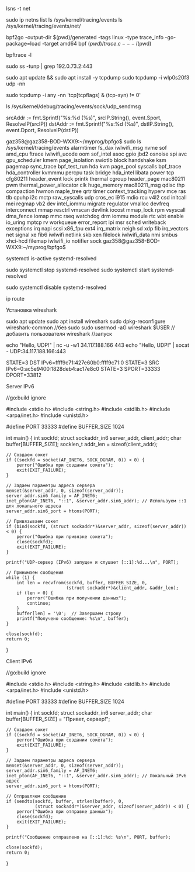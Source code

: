 lsns -t net


sudo ip netns list
ls /sys/kernel/tracing/events
ls /sys/kernel/tracing/events/net/




bpf2go -output-dir $(pwd)/generated -tags linux -type trace_info -go-package=load -target amd64 bpf $(pwd)/trace.c -- -I$(pwd)

bpftrace -l

sudo ss -tunp | grep 192.0.73.2:443


sudo apt update && sudo apt install -y tcpdump
sudo tcpdump -i wlp0s20f3 udp -nn

sudo tcpdump -i any -nn 'tcp[tcpflags] & (tcp-syn) != 0'

ls /sys/kernel/debug/tracing/events/sock/udp_sendmsg


srcAddr := fmt.Sprintf("%s:%d (%s)", srcIP.String(), event.Sport, ResolveIP(srcIP))
dstAddr := fmt.Sprintf("%s:%d (%s)", dstIP.String(), event.Dport, ResolveIP(dstIP))


gaz358@gaz358-BOD-WXX9:~/myprog/bpfgo$ sudo ls /sys/kernel/tracing/events
alarmtimer        fs_dax          iwlwifi_msg    nvme            sof
amd_cpu           ftrace          iwlwifi_ucode  oom             sof_intel
asoc              gpio            jbd2           osnoise         spi
avc               gpu_scheduler   kmem           page_isolation  swiotlb
block             handshake       ksm            pagemap         sync_trace
bpf_test_run      hda             kvm            page_pool       syscalls
bpf_trace         hda_controller  kvmmmu         percpu          task
bridge            hda_intel       libata         power           tcp
cfg80211          header_event    lock           printk          thermal
cgroup            header_page     mac80211       pwm             thermal_power_allocator
clk               huge_memory     mac80211_msg   qdisc           thp
compaction        hwmon           maple_tree     qrtr            timer
context_tracking  hyperv          mce            ras             tlb
cpuhp             i2c             mctp           raw_syscalls    udp
cros_ec           i915            mdio           rcu             v4l2
csd               initcall        mei            regmap          vb2
dev               intel_iommu     migrate        regulator       vmalloc
devfreq           interconnect    mmap           resctrl         vmscan
devlink           iocost          mmap_lock      rpm             vsyscall
dma_fence         iomap           mmc            rseq            watchdog
drm               iommu           module         rtc             wbt
enable            io_uring        mptcp          rv              workqueue
error_report      ipi             msr            sched           writeback
exceptions        irq             napi           scsi            x86_fpu
ext4              irq_matrix      neigh          sd              xdp
fib               irq_vectors     net            signal          xe
fib6              iwlwifi         netlink        skb             xen
filelock          iwlwifi_data    nmi            smbus           xhci-hcd
filemap           iwlwifi_io      notifier       sock
gaz358@gaz358-BOD-WXX9:~/myprog/bpfgo$ 


systemctl is-active systemd-resolved

sudo systemctl stop systemd-resolved
sudo systemctl start systemd-resolved

sudo systemctl disable systemd-resolved

ip route

Установка wireshark

sudo apt update
sudo apt install wireshark
sudo dpkg-reconfigure wireshark-common //без sudo
sudo usermod -aG wireshark $USER //добавить пользователя
wireshark //запуск

echo "Hello, UDP!" | nc -u -w1 34.117.188.166 443
echo "Hello, UDP!" | socat - UDP:34.117.188.166:443


STATE=3 DST IPv6=ffff9c71:427e60b0:ffff9c71:0
STATE=3 SRC IPv6=0:ac5e9400:1828deb4:ac17e8c0
STATE=3 SPORT=33333  DPORT=33812

Server IPv6

//go:build ignore

#include <stdio.h>
#include <string.h>
#include <stdlib.h>
#include <arpa/inet.h>
#include <unistd.h>

#define PORT 33333
#define BUFFER_SIZE 1024

int main() {
    int sockfd;
    struct sockaddr_in6 server_addr, client_addr;
    char buffer[BUFFER_SIZE];
    socklen_t addr_len = sizeof(client_addr);

    // Создаем сокет
    if ((sockfd = socket(AF_INET6, SOCK_DGRAM, 0)) < 0) {
        perror("Ошибка при создании сокета");
        exit(EXIT_FAILURE);
    }

    // Задаем параметры адреса сервера
    memset(&server_addr, 0, sizeof(server_addr));
    server_addr.sin6_family = AF_INET6;
    inet_pton(AF_INET6, "::1", &server_addr.sin6_addr); // Используем ::1 для локального адреса
    server_addr.sin6_port = htons(PORT);

    // Привязываем сокет
    if (bind(sockfd, (struct sockaddr*)&server_addr, sizeof(server_addr)) < 0) {
        perror("Ошибка при привязке сокета");
        close(sockfd);
        exit(EXIT_FAILURE);
    }

    printf("UDP-сервер (IPv6) запущен и слушает [::1]:%d...\n", PORT);

    // Принимаем сообщения
    while (1) {
        int len = recvfrom(sockfd, buffer, BUFFER_SIZE, 0, 
                           (struct sockaddr*)&client_addr, &addr_len);
        if (len < 0) {
            perror("Ошибка при получении данных");
            continue;
        }
        buffer[len] = '\0';  // Завершаем строку
        printf("Получено сообщение: %s\n", buffer);
    }

    close(sockfd);
    return 0;
}

Client IPv6

//go:build ignore

#include <stdio.h>
#include <string.h>
#include <stdlib.h>
#include <arpa/inet.h>
#include <unistd.h>

#define PORT 33333
#define BUFFER_SIZE 1024

int main() {
    int sockfd;
    struct sockaddr_in6 server_addr;
    char buffer[BUFFER_SIZE] = "Привет, сервер!";
    
    // Создаем сокет
    if ((sockfd = socket(AF_INET6, SOCK_DGRAM, 0)) < 0) {
        perror("Ошибка при создании сокета");
        exit(EXIT_FAILURE);
    }

    // Задаем параметры адреса сервера
    memset(&server_addr, 0, sizeof(server_addr));
    server_addr.sin6_family = AF_INET6;
    inet_pton(AF_INET6, "::1", &server_addr.sin6_addr); // Локальный IPv6 адрес
    server_addr.sin6_port = htons(PORT);

    // Отправляем сообщение
    if (sendto(sockfd, buffer, strlen(buffer), 0, 
               (struct sockaddr*)&server_addr, sizeof(server_addr)) < 0) {
        perror("Ошибка при отправке данных");
        close(sockfd);
        exit(EXIT_FAILURE);
    }

    printf("Сообщение отправлено на [::1]:%d: %s\n", PORT, buffer);

    close(sockfd);
    return 0;
}


